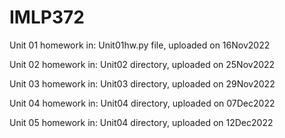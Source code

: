 # IMLP372

Unit 01 homework in: Unit01hw.py file, uploaded on 16Nov2022    
  
Unit 02 homework in: Unit02 directory, uploaded on 25Nov2022  
  
Unit 03 homework in: Unit03 directory, uploaded on 29Nov2022  
  
Unit 04 homework in: Unit04 directory, uploaded on 07Dec2022  
  
Unit 05 homework in: Unit04 directory, uploaded on 12Dec2022  
